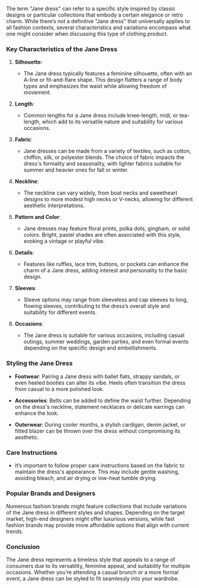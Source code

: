 The term "Jane dress" can refer to a specific style inspired by classic designs or particular collections that embody a certain elegance or retro charm. While there’s not a definitive "Jane dress" that universally applies to all fashion contexts, several characteristics and variations encompass what one might consider when discussing this type of clothing product.

### Key Characteristics of the Jane Dress

1. **Silhouette**: 
   - The Jane dress typically features a feminine silhouette, often with an A-line or fit-and-flare shape. This design flatters a range of body types and emphasizes the waist while allowing freedom of movement.

2. **Length**:
   - Common lengths for a Jane dress include knee-length, midi, or tea-length, which add to its versatile nature and suitability for various occasions.

3. **Fabric**:
   - Jane dresses can be made from a variety of textiles, such as cotton, chiffon, silk, or polyester blends. The choice of fabric impacts the dress's formality and seasonality, with lighter fabrics suitable for summer and heavier ones for fall or winter.

4. **Neckline**:
   - The neckline can vary widely, from boat necks and sweetheart designs to more modest high necks or V-necks, allowing for different aesthetic interpretations.

5. **Pattern and Color**:
   - Jane dresses may feature floral prints, polka dots, gingham, or solid colors. Bright, pastel shades are often associated with this style, evoking a vintage or playful vibe.

6. **Details**:
   - Features like ruffles, lace trim, buttons, or pockets can enhance the charm of a Jane dress, adding interest and personality to the basic design.

7. **Sleeves**:
   - Sleeve options may range from sleeveless and cap sleeves to long, flowing sleeves, contributing to the dress’s overall style and suitability for different events.

8. **Occasions**:
   - The Jane dress is suitable for various occasions, including casual outings, summer weddings, garden parties, and even formal events depending on the specific design and embellishments.

### Styling the Jane Dress

- **Footwear**: Pairing a Jane dress with ballet flats, strappy sandals, or even heeled booties can alter its vibe. Heels often transition the dress from casual to a more polished look.
  
- **Accessories**: Belts can be added to define the waist further. Depending on the dress's neckline, statement necklaces or delicate earrings can enhance the look. 

- **Outerwear**: During cooler months, a stylish cardigan, denim jacket, or fitted blazer can be thrown over the dress without compromising its aesthetic.

### Care Instructions

- It’s important to follow proper care instructions based on the fabric to maintain the dress's appearance. This may include gentle washing, avoiding bleach, and air drying or low-heat tumble drying.

### Popular Brands and Designers

Numerous fashion brands might feature collections that include variations of the Jane dress in different styles and shapes. Depending on the target market, high-end designers might offer luxurious versions, while fast fashion brands may provide more affordable options that align with current trends.

### Conclusion

The Jane dress represents a timeless style that appeals to a range of consumers due to its versatility, feminine appeal, and suitability for multiple occasions. Whether you’re attending a casual brunch or a more formal event, a Jane dress can be styled to fit seamlessly into your wardrobe.
